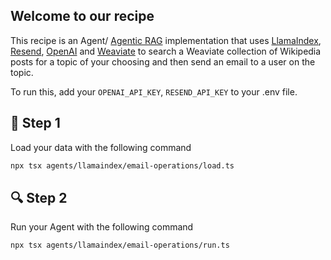 ## Welcome to our recipe

This recipe is an Agent/ [Agentic RAG](https://weaviate.io/blog/what-is-agentic-rag) implementation that uses [LlamaIndex](https://ts.llamaindex.ai/), [Resend](https://resend.com/), [OpenAI](https://openai.com/) and [Weaviate](https://weaviate.io/) to search a Weaviate collection of Wikipedia posts for a topic of your choosing and then send an email to a user on the topic. 

To run this, add your `OPENAI_API_KEY`, `RESEND_API_KEY` to your .env file. 

## 🌱 Step 1
Load your data with the following command


```bash
npx tsx agents/llamaindex/email-operations/load.ts
```

## 🔍 Step 2
Run your Agent with the following command

```bash
npx tsx agents/llamaindex/email-operations/run.ts
```
